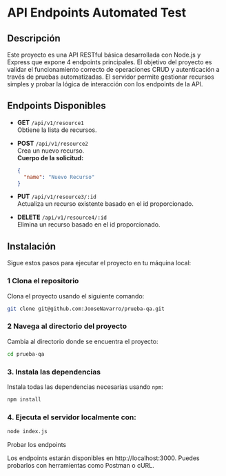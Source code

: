 # API Endpoints Automated Test

## Descripción

Este proyecto es una API RESTful básica desarrollada con Node.js y Express que expone 4 endpoints principales. El objetivo del proyecto es validar el funcionamiento correcto de operaciones CRUD y autenticación a través de pruebas automatizadas. El servidor permite gestionar recursos simples y probar la lógica de interacción con los endpoints de la API.

## Endpoints Disponibles

- **GET** `/api/v1/resource1`  
  Obtiene la lista de recursos.

- **POST** `/api/v1/resource2`  
  Crea un nuevo recurso.  
  **Cuerpo de la solicitud:**
  ```json
  {
    "name": "Nuevo Recurso"
  }
  ```
- **PUT** `/api/v1/resource3/:id`  
  Actualiza un recurso existente basado en el id proporcionado.

- **DELETE** `/api/v1/resource4/:id`  
  Elimina un recurso basado en el id proporcionado.

## Instalación

Sigue estos pasos para ejecutar el proyecto en tu máquina local:

### 1 Clona el repositorio

Clona el proyecto usando el siguiente comando:

```bash
git clone git@github.com:JooseNavarro/prueba-qa.git
```

### 2 Navega al directorio del proyecto

Cambia al directorio donde se encuentra el proyecto:

```bash
cd prueba-qa
```

### 3. Instala las dependencias

Instala todas las dependencias necesarias usando `npm`:

```bash
npm install
```

### 4. Ejecuta el servidor localmente con:

```bash
node index.js
```

Probar los endpoints

Los endpoints estarán disponibles en http://localhost:3000. Puedes probarlos con herramientas como Postman o cURL.
